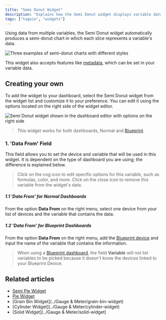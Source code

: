 ```yaml
---
title: "Semi Donut Widget"
description: "Explains how the Semi Donut widget displays variable data as a semi-donut chart and how to add and customize it in a TagoIO dashboard."
tags: ["tagoio", "widgets"]
---
```

Using data from multiple variables, the Semi Donut widget automatically produces a semi-donut chart in which each slice represents a variable's data.

![Three examples of semi-donut charts with different styles](/docs_imagem/tagoio/semi-donut-widget-2.png)

This widget also accepts features like [metadata](../../data-management/metadata), which can be set in your variable data.

## Creating your own

To add the widget to your dashboard, select the Semi Donut widget from the widget list and customize it to your preference. You can edit it using the options located on the right side of the widget editor.

![Semi Donut widget shown in the dashboard editor with options on the right side](/docs_imagem/tagoio/semi-donut-widget-2.png)

> This widget works for both dashboards, Normal and [Blueprint](/tagoio/dashboards/blueprint-dashboard).

### 1. 'Data From' Field

This field allows you to set the device and variable that will be used in this widget. It is dependent on the type of dashboard you are using; the difference is explained below.

> Click on the cog icon to edit specific options for this variable, such as formulas, color, and more. Click on the close icon to remove this variable from the widget's data.

##### 1.1 'Data From' for Normal Dashboards

From the option **Data From** on the right menu, select one device from your list of devices and the variable that contains the data.

##### 1.2 'Data From' for Blueprint Dashboards

From the option **Data From** on the right menu, add the [Blueprint device](/tagoio/devices/blueprint-devices-entities) and input the name of the variable that contains the information.

> When using a [Blueprint dashboard](/tagoio/dashboards/blueprint-dashboard), the field **Variable** will not list variables to be picked because it doesn't know the devices linked to your Blueprint Device.

## Related articles

- [Semi Pie Widget](../widgets/semi-pie-widget)  
- [Pie Widget](../Charts/pie-widget)  
- [Grain Bin Widget](../Gauge & Meter/grain-bin-widget)  
- [Cylinder Widget](../Gauge & Meter/cylinder-widget)  
- [Solid Widget](../Gauge & Meter/solid-widget)